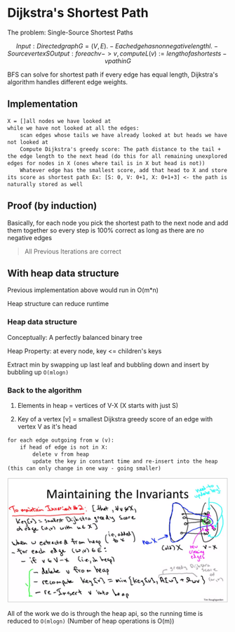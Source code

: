 # Dijkstra's Shortest Path

The problem: Single-Source Shortest Paths

```math
Input: Directed graph G = (V,E). 
- Each edge has nonnegative length l.
- Source vertex S

Output: for each v -> v, compute L(v) := length of a shortest s-v path in G
```

BFS can solve for shortest path if every edge has equal length, Dijkstra's algorithm handles different edge weights.

## Implementation

```psydo
X = []all nodes we have looked at
while we have not looked at all the edges:
    scan edges whose tails we have already looked at but heads we have not looked at
    Compute Dijkstra's greedy score: The path distance to the tail + the edge length to the next head (do this for all remaining unexplored edges for nodes in X (ones where tail is in X but head is not))
    Whatever edge has the smallest score, add that head to X and store its score as shortest path Ex: [S: 0, V: 0+1, X: 0+1+3] <- the path is naturally stored as well

```

## Proof (by induction)

Basically, for each node you pick the shortest path to the next node and add them together so every step is 100% correct as long as there are no negative edges

> All Previous Iterations are correct

## With heap data structure

Previous implementation above would run in O(m*n)

Heap structure can reduce runtime

### Heap data structure

Conceptually: A perfectly balanced binary tree

Heap Property: at every node, key <= children's keys

Extract min by swapping up last leaf and bubbling down and insert by bubbling up `O(mlogn)`

### Back to the algorithm

1. Elements in heap = vertices of V-X (X starts with just S)

2. Key of a vertex [v] = smallest Dijkstra greedy score of an edge with vertex V as it's head

```psydo
for each edge outgoing from w (v):
    if head of edge is not in X:
        delete v from heap
        update the key in constant time and re-insert into the heap (this can only change in one way - going smaller)
```

![](../../images/dijkstraheapinv.png)

All of the work we do is through the heap api, so the running time is reduced to `O(mlogn)` (Number of heap operations is O(m))

